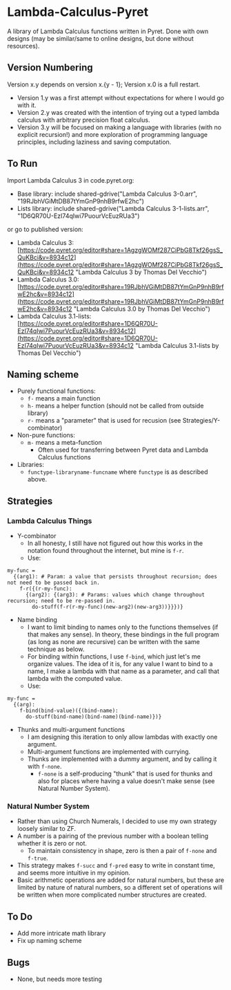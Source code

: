 # Lambda-Calculus-Pyret
A library of Lambda Calculus functions written in Pyret. Done with own designs (may be similar/same to online designs, but done without resources).

## Version Numbering
Version x.y depends on version x.{y - 1}; Version x.0 is a full restart.

 - Version 1.y was a first attempt without expectations for where I would go with it.
 - Version 2.y was created with the intention of trying out a typed lambda calculus with arbitrary precision float calculus.
 - Version 3.y will be focused on making a language with libraries (with no explicit recursion!) and more exploration of programming language principles, including laziness and saving computation.

## To Run
Import Lambda Calculus 3 in code.pyret.org:
 - Base library: include shared-gdrive("Lambda Calculus 3-0.arr", "19RJbhVGiMtDB87tYmGnP9nhB9rfwE2hc")
 - Lists library: include shared-gdrive("Lambda Calculus 3-1-lists.arr", "1D6QR70U-EzI74qIwi7PuourVcEuzRUa3")
 
or go to published version: 
 - Lambda Calculus 3: [https://code.pyret.org/editor#share=1AgzgWOMf287CiPbG8Tkf26gsS_QuKBci&v=8934c12](https://code.pyret.org/editor#share=1AgzgWOMf287CiPbG8Tkf26gsS_QuKBci&v=8934c12 "Lambda Calculus 3 by Thomas Del Vecchio")
 - Lambda Calculus 3.0: [https://code.pyret.org/editor#share=19RJbhVGiMtDB87tYmGnP9nhB9rfwE2hc&v=8934c12](https://code.pyret.org/editor#share=19RJbhVGiMtDB87tYmGnP9nhB9rfwE2hc&v=8934c12 "Lambda Calculus 3.0 by Thomas Del Vecchio")
 - Lambda Calculus 3.1-lists: [https://code.pyret.org/editor#share=1D6QR70U-EzI74qIwi7PuourVcEuzRUa3&v=8934c12](https://code.pyret.org/editor#share=1D6QR70U-EzI74qIwi7PuourVcEuzRUa3&v=8934c12 "Lambda Calculus 3.1-lists by Thomas Del Vecchio")

## Naming scheme
 - Purely functional functions:
   - `f-` means a main function
   - `h-` means a helper function (should not be called from outside library)
   - `r-` means a "parameter" that is used for recusion (see Strategies/Y-combinator)
 - Non-pure functions:
   - `m-` means a meta-function
     - Often used for transferring between Pyret data and Lambda Calculus functions
 - Libraries:
   - `functype-libraryname-funcname` where `functype` is as described above.

## Strategies
### Lambda Calculus Things
 - Y-combinator
   - In all honesty, I still have not figured out how this works in the notation found throughout the internet, but mine is `f-r`.
   - Use:
```pyret
my-func = 
  {(arg1): # Param: a value that persists throughout recursion; does not need to be passed back in.
    f-r({(r-my-func): 
      {(arg2): {(arg3): # Params: values which change throughout recursion; need to be re-passed in.
        do-stuff(f-r(r-my-func)(new-arg2)(new-arg3))}}})}
```
 - Name binding
   - I want to limit binding to names only to the functions themselves (if that makes any sense). In theory, these bindings in the full program (as long as none are recursive) can be written with the same technique as below.
   - For binding within functions, I use `f-bind`, which just let's me organize values. The idea of it is, for any value I want to bind to a name, I make a lambda with that name as a parameter, and call that lambda with the computed value.
   - Use:
```pyret
my-func =
  {(arg):
    f-bind(bind-value)({(bind-name): 
      do-stuff(bind-name)(bind-name)(bind-name)})}
```
 - Thunks and multi-argument functions
   - I am designing this iteration to only allow lambdas with exactly one argument.
   - Multi-argument functions are implemented with currying.
   - Thunks are implemented with a dummy argument, and by calling it with `f-none`.
     - `f-none` is a self-producing "thunk" that is used for thunks and also for places where having a value doesn't make sense (see Natural Number System).
     
### Natural Number System
 - Rather than using Church Numerals, I decided to use my own strategy loosely similar to ZF.
 - A number is a pairing of the previous number with a boolean telling whether it is zero or not.
   - To maintain consistency in shape, zero is then a pair of `f-none` and `f-true`.
 - This strategy makes `f-succ` and `f-pred` easy to write in constant time, and seems more intuitive in my opinion.
 - Basic arithmetic operations are added for natural numbers, but these are limited by nature of natural numbers, so a different set of operations will be written when more complicated number structures are created.

## To Do
 - Add more intricate math library
 - Fix up naming scheme

## Bugs
 - None, but needs more testing
